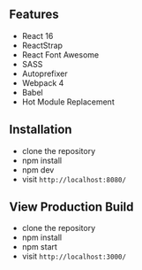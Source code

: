 
## Features

* React 16
* ReactStrap
* React Font Awesome
* SASS
* Autoprefixer
* Webpack 4
* Babel
* Hot Module Replacement

## Installation

* clone the repository
* npm install
* npm dev
* visit `http://localhost:8080/`

## View Production Build

* clone the repository
* npm install
* npm start
* visit `http://localhost:3000/`

